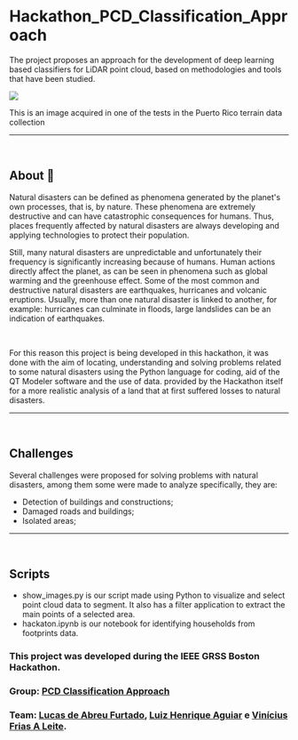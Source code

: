 # Hackathon_PCD_Classification_Approach



The project proposes an approach for the development of deep learning based classifiers for LiDAR point cloud, based on methodologies and tools that have been studied.

<img src="https://ik.imagekit.io/xsilqkxxvya/WhatsApp_Image_2021-08-09_at_14.53.19_f4kJaCy6O.jpeg">

<p style="font-size:14px;">This is an image acquired in one of the tests in the Puerto Rico terrain data collection </p>

---

<br>

## About 📃

Natural disasters can be defined as phenomena generated by the planet's own processes, that is, by nature. These phenomena are extremely destructive and can have catastrophic consequences for humans. Thus, places frequently affected by natural disasters are always developing and applying technologies to protect their population.

Still, many natural disasters are unpredictable and unfortunately their frequency is significantly increasing because of humans. Human actions directly affect the planet, as can be seen in phenomena such as global warming and the greenhouse effect. Some of the most common and destructive natural disasters are earthquakes, hurricanes and volcanic eruptions. Usually, more than one natural disaster is linked to another, for example: hurricanes can culminate in floods, large landslides can be an indication of earthquakes. 

<br>

For this reason this project is being developed in this hackathon, it was done with the aim of locating, understanding and solving problems related to some natural disasters using the Python language for coding, aid of the QT Modeler software and the use of data. provided by the Hackathon itself for a more realistic analysis of a land that at first suffered losses to natural disasters. 

---

<br>

## Challenges

Several challenges were proposed for solving problems with natural disasters, among them some were made to analyze specifically, they are:

- Detection of buildings and constructions;
- Damaged roads and buildings;
- Isolated areas;

---

<br>

## Scripts

- show_images.py is our script made using Python to visualize and select point cloud data to segment. It also has a filter application to extract the main points of a selected area.
- hackaton.ipynb is our notebook for identifying households from footprints data.

### This project was developed during the **IEEE GRSS Boston Hackathon**.
### Group: [PCD Classification Approach](https://devpost.com/software/title-l35s80?ref_content=user-portfolio&ref_feature=in_progress)
### Team: [Lucas de Abreu Furtado](https://github.com/Jornay), [Luiz Henrique Aguiar](https://github.com/LuizHAC) e [Vinícius Frias A Leite](https://github.com/Vini-002).
